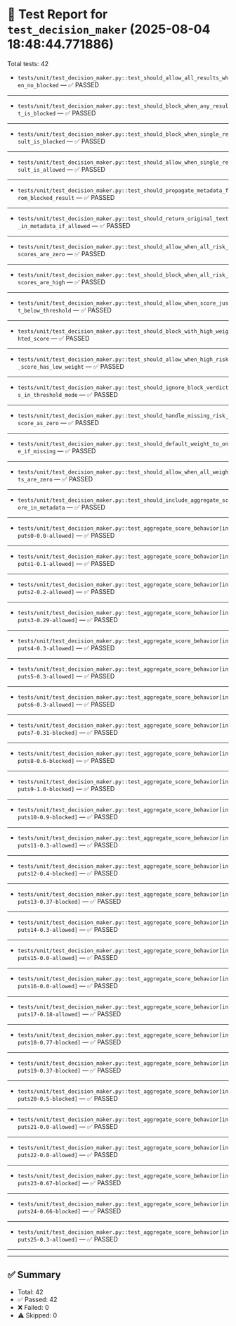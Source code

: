 # 🧪 Test Report for `test_decision_maker` (2025-08-04 18:48:44.771886)

Total tests: 42

- `tests/unit/test_decision_maker.py::test_should_allow_all_results_when_no_blocked` — ✅ PASSED

---

- `tests/unit/test_decision_maker.py::test_should_block_when_any_result_is_blocked` — ✅ PASSED

---

- `tests/unit/test_decision_maker.py::test_should_block_when_single_result_is_blocked` — ✅ PASSED

---

- `tests/unit/test_decision_maker.py::test_should_allow_when_single_result_is_allowed` — ✅ PASSED

---

- `tests/unit/test_decision_maker.py::test_should_propagate_metadata_from_blocked_result` — ✅ PASSED

---

- `tests/unit/test_decision_maker.py::test_should_return_original_text_in_metadata_if_allowed` — ✅ PASSED

---

- `tests/unit/test_decision_maker.py::test_should_allow_when_all_risk_scores_are_zero` — ✅ PASSED

---

- `tests/unit/test_decision_maker.py::test_should_block_when_all_risk_scores_are_high` — ✅ PASSED

---

- `tests/unit/test_decision_maker.py::test_should_allow_when_score_just_below_threshold` — ✅ PASSED

---

- `tests/unit/test_decision_maker.py::test_should_block_with_high_weighted_score` — ✅ PASSED

---

- `tests/unit/test_decision_maker.py::test_should_allow_when_high_risk_score_has_low_weight` — ✅ PASSED

---

- `tests/unit/test_decision_maker.py::test_should_ignore_block_verdicts_in_threshold_mode` — ✅ PASSED

---

- `tests/unit/test_decision_maker.py::test_should_handle_missing_risk_score_as_zero` — ✅ PASSED

---

- `tests/unit/test_decision_maker.py::test_should_default_weight_to_one_if_missing` — ✅ PASSED

---

- `tests/unit/test_decision_maker.py::test_should_allow_when_all_weights_are_zero` — ✅ PASSED

---

- `tests/unit/test_decision_maker.py::test_should_include_aggregate_score_in_metadata` — ✅ PASSED

---

- `tests/unit/test_decision_maker.py::test_aggregate_score_behavior[inputs0-0.0-allowed]` — ✅ PASSED

---

- `tests/unit/test_decision_maker.py::test_aggregate_score_behavior[inputs1-0.1-allowed]` — ✅ PASSED

---

- `tests/unit/test_decision_maker.py::test_aggregate_score_behavior[inputs2-0.2-allowed]` — ✅ PASSED

---

- `tests/unit/test_decision_maker.py::test_aggregate_score_behavior[inputs3-0.29-allowed]` — ✅ PASSED

---

- `tests/unit/test_decision_maker.py::test_aggregate_score_behavior[inputs4-0.3-allowed]` — ✅ PASSED

---

- `tests/unit/test_decision_maker.py::test_aggregate_score_behavior[inputs5-0.3-allowed]` — ✅ PASSED

---

- `tests/unit/test_decision_maker.py::test_aggregate_score_behavior[inputs6-0.3-allowed]` — ✅ PASSED

---

- `tests/unit/test_decision_maker.py::test_aggregate_score_behavior[inputs7-0.31-blocked]` — ✅ PASSED

---

- `tests/unit/test_decision_maker.py::test_aggregate_score_behavior[inputs8-0.6-blocked]` — ✅ PASSED

---

- `tests/unit/test_decision_maker.py::test_aggregate_score_behavior[inputs9-1.0-blocked]` — ✅ PASSED

---

- `tests/unit/test_decision_maker.py::test_aggregate_score_behavior[inputs10-0.9-blocked]` — ✅ PASSED

---

- `tests/unit/test_decision_maker.py::test_aggregate_score_behavior[inputs11-0.3-allowed]` — ✅ PASSED

---

- `tests/unit/test_decision_maker.py::test_aggregate_score_behavior[inputs12-0.4-blocked]` — ✅ PASSED

---

- `tests/unit/test_decision_maker.py::test_aggregate_score_behavior[inputs13-0.37-blocked]` — ✅ PASSED

---

- `tests/unit/test_decision_maker.py::test_aggregate_score_behavior[inputs14-0.3-allowed]` — ✅ PASSED

---

- `tests/unit/test_decision_maker.py::test_aggregate_score_behavior[inputs15-0.0-allowed]` — ✅ PASSED

---

- `tests/unit/test_decision_maker.py::test_aggregate_score_behavior[inputs16-0.0-allowed]` — ✅ PASSED

---

- `tests/unit/test_decision_maker.py::test_aggregate_score_behavior[inputs17-0.18-allowed]` — ✅ PASSED

---

- `tests/unit/test_decision_maker.py::test_aggregate_score_behavior[inputs18-0.77-blocked]` — ✅ PASSED

---

- `tests/unit/test_decision_maker.py::test_aggregate_score_behavior[inputs19-0.37-blocked]` — ✅ PASSED

---

- `tests/unit/test_decision_maker.py::test_aggregate_score_behavior[inputs20-0.5-blocked]` — ✅ PASSED

---

- `tests/unit/test_decision_maker.py::test_aggregate_score_behavior[inputs21-0.0-allowed]` — ✅ PASSED

---

- `tests/unit/test_decision_maker.py::test_aggregate_score_behavior[inputs22-0.0-allowed]` — ✅ PASSED

---

- `tests/unit/test_decision_maker.py::test_aggregate_score_behavior[inputs23-0.67-blocked]` — ✅ PASSED

---

- `tests/unit/test_decision_maker.py::test_aggregate_score_behavior[inputs24-0.66-blocked]` — ✅ PASSED

---

- `tests/unit/test_decision_maker.py::test_aggregate_score_behavior[inputs25-0.3-allowed]` — ✅ PASSED

---


---

## ✅ Summary

- Total: 42
- ✅ Passed: 42
- ❌ Failed: 0
- ⚠️ Skipped: 0
